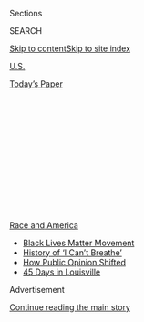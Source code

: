 <div id="app">

<div>

<div>

<div>

<div class="NYTAppHideMasthead css-1q2w90k e1suatyy0">

<div class="section css-ui9rw0 e1suatyy2">

<div class="css-eph4ug er09x8g0">

<div class="css-6n7j50">

</div>

<span class="css-1dv1kvn">Sections</span>

<div class="css-10488qs">

<span class="css-1dv1kvn">SEARCH</span>

</div>

[Skip to content](#site-content)[Skip to site
index](#site-index)

</div>

<div id="masthead-section-label" class="css-1wr3we4 eaxe0e00">

[U.S.](https://www.nytimes.com/section/us)

</div>

<div class="css-10698na e1huz5gh0">

</div>

</div>

<div id="masthead-bar-one" class="section hasLinks css-15hmgas e1csuq9d3">

<div class="css-uqyvli e1csuq9d0">

</div>

<div class="css-1uqjmks e1csuq9d1">

</div>

<div class="css-9e9ivx">

[](https://myaccount.nytimes.com/auth/login?response_type=cookie&client_id=vi)

</div>

<div class="css-1bvtpon e1csuq9d2">

[Today’s
Paper](https://www.nytimes.com/section/todayspaper)

</div>

</div>

</div>

</div>

<div data-aria-hidden="false">

<div id="site-content" data-role="main">

<div>

<div class="css-1aor85t" style="opacity:0.000000001;z-index:-1;visibility:hidden">

<div class="css-1hqnpie">

<div class="css-epjblv">

<span class="css-17xtcya">[U.S.](/section/us)</span><span class="css-x15j1o">|</span><span class="css-fwqvlz">Distrust
of the Minneapolis Police, and Also the Effort to Defund
Them</span>

</div>

<div class="css-k008qs">

<div class="css-1iwv8en">

<span class="css-18z7m18"></span>

<div>

</div>

</div>

<span class="css-1n6z4y"></span>

<div class="css-1705lsu">

<div class="css-4xjgmj">

<div class="css-4skfbu" data-role="toolbar" data-aria-label="Social Media Share buttons, Save button, and Comments Panel with current comment count" data-testid="share-tools">

  - 
  - 
  - 
  - 
    
    <div class="css-6n7j50">
    
    </div>

  - 
  - 

</div>

</div>

</div>

</div>

</div>

</div>

<div id="NYT_TOP_BANNER_REGION" class="css-13pd83m">

<div>

<div id="styln-prism-menu-1590763508878" class="section interactive-content interactive-size-medium css-1edisqu">

<div class="css-17ih8de interactive-body">

<div id="scroll-container" class="css-1gj85ro">

[<span class="styln-title-wrap"><span class="css-1pje3qr">Race
and</span><span class="css-1pje3qr">
America</span></span>](https://www.nytimes.com/news-event/george-floyd-protests-minneapolis-new-york-los-angeles?action=click&pgtype=Article&state=default&region=TOP_BANNER&context=storylines_menu)

  - [Black Lives Matter
    Movement](https://www.nytimes.com/interactive/2020/07/03/us/george-floyd-protests-crowd-size.html?action=click&pgtype=Article&state=default&region=TOP_BANNER&context=storylines_menu)
  - [History of ‘I Can’t
    Breathe’](https://www.nytimes.com/interactive/2020/06/28/us/i-cant-breathe-police-arrest.html?action=click&pgtype=Article&state=default&region=TOP_BANNER&context=storylines_menu)
  - [How Public Opinion
    Shifted](https://www.nytimes.com/interactive/2020/06/10/upshot/black-lives-matter-attitudes.html?action=click&pgtype=Article&state=default&region=TOP_BANNER&context=storylines_menu)
  - [45 Days in
    Louisville](https://www.nytimes.com/interactive/2020/07/16/us/black-lives-matter-protests-louisville-breonna-taylor.html?action=click&pgtype=Article&state=default&region=TOP_BANNER&context=storylines_menu)

</div>

</div>

</div>

</div>

</div>

<div id="top-wrapper" class="css-1sy8kpn">

<div id="top-slug" class="css-l9onyx">

Advertisement

</div>

[Continue reading the main
story](#after-top)

<div class="ad top-wrapper" style="text-align:center;height:100%;display:block;min-height:250px">

<div id="top" class="place-ad" data-position="top" data-size-key="top">

</div>

</div>

<div id="after-top">

</div>

</div>

<div>

<div id="sponsor-wrapper" class="css-1hyfx7x">

<div id="sponsor-slug" class="css-19vbshk">

Supported by

</div>

[Continue reading the main
story](#after-sponsor)

<div id="sponsor" class="ad sponsor-wrapper" style="text-align:center;height:100%;display:block">

</div>

<div id="after-sponsor">

</div>

</div>

<div class="css-186x18t">

</div>

<div class="css-1vkm6nb ehdk2mb0">

# Distrust of the Minneapolis Police, and Also the Effort to Defund Them

</div>

Residents on Minneapolis’s North Side, which has a majority Black
population, have mixed opinions on the City Council’s effort to
significantly reduce the police force.

<div class="css-79elbk" data-testid="photoviewer-wrapper">

<div class="css-z3e15g" data-testid="photoviewer-wrapper-hidden">

</div>

<div class="css-1a48zt4 ehw59r15" data-testid="photoviewer-children">

![<span class="css-16f3y1r e13ogyst0" data-aria-hidden="true">Lisa
Williams and other people who live on Minneapolis’s North Side complain
of rampant police mistreatment, but also of out-of-control crime and
violence.</span><span class="css-cnj6d5 e1z0qqy90" itemprop="copyrightHolder"><span class="css-1ly73wi e1tej78p0">Credit...</span><span><span>Nina
Robinson for The New York
Times</span></span></span>](https://static01.nyt.com/images/2020/08/03/us/00blackdefund-01/00blackdefund-01-articleLarge.jpg?quality=75&auto=webp&disable=upscale)

</div>

</div>

<div class="css-18e8msd">

<div class="css-vp77d3 epjyd6m0">

<div class="css-hus3qt ey68jwv0" data-aria-hidden="true">

[![John
Eligon](https://static01.nyt.com/images/2018/06/12/multimedia/author-john-eligon/author-john-eligon-thumbLarge.png
"John Eligon")](https://www.nytimes.com/by/john-eligon)

</div>

<div class="css-1baulvz">

By [<span class="css-1baulvz last-byline" itemprop="name">John
Eligon</span>](https://www.nytimes.com/by/john-eligon)

</div>

</div>

  - Aug. 4, 2020, <span class="css-epvm6">5:00 a.m.
    ET</span>

  - 
    
    <div class="css-4xjgmj">
    
    <div class="css-d8bdto" data-role="toolbar" data-aria-label="Social Media Share buttons, Save button, and Comments Panel with current comment count" data-testid="share-tools">
    
      - 
      - 
      - 
      - 
        
        <div class="css-6n7j50">
        
        </div>
    
      - 
      - 
    
    </div>
    
    </div>

</div>

</div>

<div class="section meteredContent css-1r7ky0e" name="articleBody" itemprop="articleBody">

<div class="css-1fanzo5 StoryBodyCompanionColumn">

<div class="css-53u6y8">

MINNEAPOLIS — The burgundy Oldsmobile sped through an intersection in a
tree-lined residential neighborhood on Minneapolis’s North Side, and
Lisa Williams shook her head in disgust.

“Look at this,” she said, surrounded by four of her young grandchildren
on the short stoop of her home. “They ride as fast as they can right
down through here with no regard for the children.”

It is in such moments — when she is reminded of the many dangers in her
community, from speeding cars to gunshots — that Ms. Williams, 50, would
welcome the presence of the police.

But then she recalls the time several years ago when she and her husband
arrived home to find several police vehicles parked on their front lawn.
Officers told them to mind their own business when they asked what was
going on, leading to an argument that ended with her husband getting
handcuffed and taken to jail.

</div>

</div>

<div class="css-1fanzo5 StoryBodyCompanionColumn">

<div class="css-53u6y8">

Minneapolis’s North Side, with a majority Black population, has
decidedly mixed opinions on the City Council’s effort, following the
police killing of George Floyd, to significantly reduce the size and
scope of Minneapolis’s police force.

Residents complain of rampant police mistreatment, but also of
out-of-control crime and violence. That reality has left many Black
residents here unenthusiastic about what has become known as the defund
movement. Adding complexity to the debate, they say that they despise
the police but need someone to call when things go awry.

“It does seem like a no-win situation,” Ms. Williams said.

Proponents of defunding argue that having considerably fewer — or no —
police officers could actually reduce crime because those resources
could instead be invested into communities struggling with poverty.

But that argument does not win over everybody.

In a [survey last month of likely voters in 10 battleground
states](https://runforsomething.net/wp-content/uploads/2020/07/PoliceReform_deck-d8.pdf),
just under half of Black respondents said they would be more likely to
support a candidate who made defunding the police a priority, according
to the poll commissioned by Run for Something, which supports young,
progressive candidates, and Collective PAC, which backs Black
candidates.

Reducing police department budgets drew support from 70 percent of Black
Americans, according to [a Gallup poll released in
July](https://news.gallup.com/poll/315962/americans-say-policing-needs-major-changes.aspx).
Yet only 22 percent of Black respondents supported the more drastic
measure pushed by some activists of zeroing out police department
budgets altogether.

</div>

</div>

<div class="css-1fanzo5 StoryBodyCompanionColumn">

<div class="css-53u6y8">

“What are they suggesting would be the answer if we didn’t have police?”
asked Bunny Beeks, whose [mother was fatally shot in North
Minneapolis](https://www.mprnews.org/story/2017/12/19/random-bullet-killed-birdell-beeks-her-daughter-wouldnt-let-her-name-die)
four years ago. “I just don’t understand what that would look like.”

The Minneapolis City Council’s proposal would not totally eliminate the
Police Department. But some council members have said they would like to
replace the existing department, which has been widely criticized for
its aggressive attitudes toward Black residents.

Most North Side residents say they hope for major reforms, including
requiring officers to live in their community and better training them
to interact with residents.

Tiffany Roberson, whose brother, Jamar Clark, [was fatally shot by the
police](https://www.nytimes.com/2016/03/31/us/jamar-clark-shooting-minneapolis.html)
five years ago, suggested creating a community council that could work
with and oversee the police in North Minneapolis.

Though skeptics say that decades of reforms have failed to create
fundamental change, some residents said they had faith that Mr. Floyd’s
death, and the outrage it has prompted, could make this time different.

Many residents say they have confidence in Chief Medaria Arradondo, the
first African-American to hold the position, saying he has shown an
appetite for change that past police leaders have not. But a
reform-minded chief cannot overhaul a department alone.

</div>

</div>

<div class="css-1fanzo5 StoryBodyCompanionColumn">

<div class="css-53u6y8">

Speaking from a North Side street corner where young men sitting on lawn
chairs chat on sunny summer days, Royal Jones, 32, said he had had many
brushes with law enforcement. He compared his feelings about the police
to his relationship with his mother growing up. He said she might
“whoop” him for doing something wrong, and he might get mad at her
for it, but at the end of the day, he still relied on her.

</div>

</div>

<div class="css-79elbk" data-testid="photoviewer-wrapper">

<div class="css-z3e15g" data-testid="photoviewer-wrapper-hidden">

</div>

<div class="css-1a48zt4 ehw59r15" data-testid="photoviewer-children">

![<span class="css-16f3y1r e13ogyst0" data-aria-hidden="true">“Even a
person like me might need the police,” Royal Jones, a North Sider,
said.</span><span class="css-cnj6d5 e1z0qqy90" itemprop="copyrightHolder"><span class="css-1ly73wi e1tej78p0">Credit...</span><span>Nina
Robinson for The New York
Times</span></span>](https://static01.nyt.com/images/2020/08/03/us/00blackdefund-02/00blackdefund-02-articleLarge.jpg?quality=75&auto=webp&disable=upscale)

</div>

</div>

<div class="css-1fanzo5 StoryBodyCompanionColumn">

<div class="css-53u6y8">

Similarly, he said, if someone broke into his house, he would have to
rely on law enforcement to handle it rather than “go the street way,”
which would just prompt more violence.

“Even a person like me might need the police,” he said.

Still, Mr. Jones said he believed that a better approach might be to
employ community outreach workers to avert violence before it happens
and interact with police officers once it occurs. Such efforts already
exist, but Mr. Jones said they could be more robust.

Standing nearby, his friend Kentrell Grimes, a fellow North Sider, was
not necessarily buying that approach.

“At the end of the day, that is still policing,” said Mr. Grimes, 25, a
cook. “This is what I’m saying, though: How can you defund the police
and then bring another group to police? That’s stupid. I’m sitting here
trying to wrap my brain around this.”

Minneapolis proponents of defunding the police have said that these are
the types of discussions that community members needed to have to decide
what works best for public safety in their neighborhoods.

Some may see the need for armed officers. Others may come up with a
different model. Kandace Montgomery, the director of Black Visions
Collective, a leading advocate of defunding in Minneapolis, acknowledged
the difficulty of getting people to envision a system of public safety
different from the only one they have always known.

</div>

</div>

<div class="css-1fanzo5 StoryBodyCompanionColumn">

<div class="css-53u6y8">

“We do have to imagine,” she said. “I recognize that is deeply scary.”

City Council members have worked closely with Black Visions Collective
and other Black-led organizations in an effort to defund the Police
Department. That has stirred tensions.

Many North Side civic leaders and legacy organizations, like the Urban
League and several Black churches, have accused elected officials of
ignoring the voices of their communities as they create a path forward
for policing. They point out that some of the defund movement’s leaders
are based on the South Side — where Mr. Floyd was killed by the police —
which has a much smaller Black population.

“They’ve made this choice for us as Black people, when they don’t
necessarily live or engage with Black people,” said Raeisha Williams, a
North Side activist whose brother was fatally shot two years ago. “When
my house is broken into, I want to be able to call the police. When my
security alarm goes off, I want to know they’re going to arrive and
protect my family.”

The council has proposed amending the City Charter to eliminate the
Police Department as a core agency and replace it with a new public
safety department. That move alone would not eliminate the police, but
it would provide a blank canvas on which city leaders could create a new
mechanism for public safety that could include social services and
crime-prevention initiatives.

The two council members representing the North Side, Phillipe Cunningham
and Jeremiah Ellison, have supported the effort to change the charter
and defund the police.

“To say that Black North Siders have not had a voice erases the
existence of two Black North Side council members,” Mr. Cunningham said.

</div>

</div>

<div class="css-79elbk" data-testid="photoviewer-wrapper">

<div class="css-z3e15g" data-testid="photoviewer-wrapper-hidden">

</div>

<div class="css-1a48zt4 ehw59r15" data-testid="photoviewer-children">

<div class="css-1xdhyk6 erfvjey0">

<span class="css-1ly73wi e1tej78p0">Image</span>

<div class="css-zjzyr8">

<div data-testid="lazyimage-container" style="height:580px">

</div>

</div>

</div>

<span class="css-16f3y1r e13ogyst0" data-aria-hidden="true">Kentrell
Grimes with his 2-year-old son, Kentrell Jr. “How can you defund the
police and then bring another group to police?” Mr. Grimes
said.</span><span class="css-cnj6d5 e1z0qqy90" itemprop="copyrightHolder"><span class="css-1ly73wi e1tej78p0">Credit...</span><span>Nina
Robinson for The New York Times</span></span>

</div>

</div>

<div class="css-1fanzo5 StoryBodyCompanionColumn">

<div class="css-53u6y8">

He said his constituents have told him they want to see “transformative
change in the way that the city keeps our community safe.”

He acknowledged that the police could not be eliminated in one fell
swoop.

“We will likely need some form of law enforcement for the foreseeable
future,” Mr. Cunningham said. Yet he envisioned a system in which
greater investment in things like community workers, health, housing and
education would stabilize the community and drive down crime.

But that is difficult for many to envision right now as Minneapolis,
like many other urban areas across the country, is in the midst of a
spike in gun violence. The Police Department’s Fourth Precinct, which
covers North Minneapolis, [has seen more
murders](https://tableau.minneapolismn.gov/views/MPDMStatCrimeData/CrimeDashboard-byDate?%3Aembed=y&%3AshowAppBanner=false&%3AshowShareOptions=true&%3Adisplay_count=no&%3AshowVizHome=no)
and violent crimes this year than any other precinct in the city.

One of those victims of violence was Taona Mays, 24, who was sitting in
the back of a friend’s sport utility vehicle on a Saturday in late July
when a man walked up alongside the car and began shooting. A bullet
struck her left hip, leaving her with a severe limp.

“The presence of the police is definitely needed because without it,
people definitely will just do anything,” said Ms. Mays, who does
medical transport at a hospital.

Yet she also embraces elements of what defund activists have been
preaching. If there were fewer officers, she said, they would only be
able to focus on major crimes rather than harassing people for petty
things. She actually wants something to replace the police, she said,
but she cannot think of what that would be.

“It’s good to have good police,” she said. “It’s bad to have bad
police.”

</div>

</div>

</div>

<div>

</div>

<div>

</div>

<div>

</div>

<div>

<div id="bottom-wrapper" class="css-1ede5it">

<div id="bottom-slug" class="css-l9onyx">

Advertisement

</div>

[Continue reading the main
story](#after-bottom)

<div id="bottom" class="ad bottom-wrapper" style="text-align:center;height:100%;display:block;min-height:90px">

</div>

<div id="after-bottom">

</div>

</div>

</div>

</div>

</div>

## Site Index

<div>

</div>

## Site Information Navigation

  - [© <span>2020</span> <span>The New York Times
    Company</span>](https://help.nytimes.com/hc/en-us/articles/115014792127-Copyright-notice)

<!-- end list -->

  - [NYTCo](https://www.nytco.com/)
  - [Contact
    Us](https://help.nytimes.com/hc/en-us/articles/115015385887-Contact-Us)
  - [Work with us](https://www.nytco.com/careers/)
  - [Advertise](https://nytmediakit.com/)
  - [T Brand Studio](http://www.tbrandstudio.com/)
  - [Your Ad
    Choices](https://www.nytimes.com/privacy/cookie-policy#how-do-i-manage-trackers)
  - [Privacy](https://www.nytimes.com/privacy)
  - [Terms of
    Service](https://help.nytimes.com/hc/en-us/articles/115014893428-Terms-of-service)
  - [Terms of
    Sale](https://help.nytimes.com/hc/en-us/articles/115014893968-Terms-of-sale)
  - [Site
    Map](https://spiderbites.nytimes.com)
  - [Help](https://help.nytimes.com/hc/en-us)
  - [Subscriptions](https://www.nytimes.com/subscription?campaignId=37WXW)

</div>

</div>

</div>

</div>
